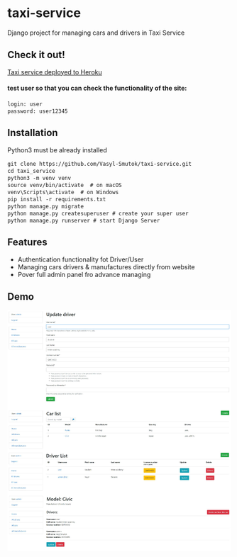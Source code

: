 # taxi-service

Django project for managing cars and drivers in Taxi Service

## Check it out!


[Taxi service deployed to Heroku](https://taxi-service-smutok.herokuapp.com)

#### test user so that you can check the functionality of the site:
```shell
login: user
password: user12345
```


## Installation

Python3 must be already installed

```shell
git clone https://github.com/Vasyl-Smutok/taxi-service.git
cd taxi_service
python3 -m venv venv
source venv/bin/activate  # on macOS
venv\Scripts\activate  # on Windows 
pip install -r requirements.txt  
python manage.py migrate 
python manage.py createsuperuser # create your super user
python manage.py runserver # start Django Server
```


## Features 

* Authentication  functionality fot Driver/User
* Managing cars drivers & manufactures directly from website
* Pover full admin panel fro advance managing

## Demo 

![Website interface](demo.jpg)